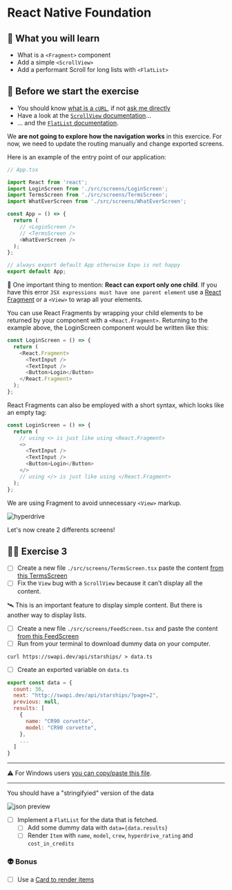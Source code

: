 # React Native Foundation

## 📡 What you will learn

- What is a `<Fragment>` component
- Add a simple `<ScrollView>`
- Add a performant Scroll for long lists with `<FlatList>`

## 👾 Before we start the exercise

- You should know [what is a `cURL`](https://en.wikipedia.org/wiki/CURL), if not [ask me directly](https://twitter.com/flexbox_)
- Have a look at the [`ScrollView` documentation](https://reactnative.dev/docs/scrollview)…
- … and the [`FlatList` documentation](https://reactnative.dev/docs/flatlist).

We **are not going to explore how the navigation works** in this exercice. For now, we need to update the routing manually and change exported screens.

Here is an example of the entry point of our application:

```javascript
// App.tsx

import React from 'react';
import LoginScreen from './src/screens/LoginScreen';
import TermsScreen from './src/screens/TermsScreen';
import WhatEverScreen from './src/screens/WhatEverScreen';

const App = () => {
  return (
    // <LoginScreen />
    // <TermsScreen />
    <WhatEverScreen />
  );
};

// always export default App otherwise Expo is not happy
export default App;
```

🔭 One important thing to mention: **React can export only one child**. If you have this error `JSX expressions must have one parent element` use a [React Fragment](https://reactjs.org/docs/fragments.html) or a `<View>` to wrap all your elements.

You can use React Fragments by wrapping your child elements to be returned by your component with a `<React.Fragment>`. Returning to the example above, the LoginScreen component would be written like this:

```javascript
const LoginScreen = () => {
  return (
    <React.Fragment>
      <TextInput />
      <TextInput />
      <Button>Login</Button>
    </React.Fragment>
  );
};
```

React Fragments can also be employed with a short syntax, which looks like an empty tag:

```javascript
const LoginScreen = () => {
  return (
    // using <> is just like using <React.Fragment>
    <>
      <TextInput />
      <TextInput />
      <Button>Login</Button>
    </>
    // using </> is just like using </React.Fragment>
  );
};
```

We are using Fragment to avoid unnecessary `<View>` markup.

![hyperdrive](https://media.giphy.com/media/HjeIqm3MxURFK/giphy.gif)

Let's now create 2 differents screens!

## 👨‍🚀 Exercise 3

- [ ] Create a new file `./src/screens/TermsScreen.tsx` paste the content [from this TermsScreen](https://raw.githubusercontent.com/flexbox/react-native-workshop/main/hackathon/spacecraft/src/screens/exercice/TermsScreen.tsx)
- [ ] Fix the `View` bug with a `ScrollView` because it can't display all the content.

🛰 This is an important feature to display simple content. But there is another way to display lists.

- [ ] Create a new file `./src/screens/FeedScreen.tsx` and paste the content [from this FeedScreen](https://raw.githubusercontent.com/flexbox/react-native-workshop/main/hackathon/spacecraft/src/screens/exercice/FeedScreen.tsx)
- [ ] Run from your terminal to download dummy data on your computer.

```console
curl https://swapi.dev/api/starships/ > data.ts
```

- [ ] Create an exported variable on `data.ts`

```javascript
export const data = {
  count: 36,
  next: "http://swapi.dev/api/starships/?page=2",
  previous: null,
  results: [
    {
      name: "CR90 corvette",
      model: "CR90 corvette",
    },
    ...
  ]
}
```

---

⚠️ For Windows users [you can copy/paste this file](https://raw.githubusercontent.com/flexbox/react-native-workshop/main/hackathon/spacecraft/api/data.ts).

---

You should have a "stringifyied" version of the data

![json preview](https://raw.githubusercontent.com/flexbox/react-native-workshop/main/challenges/react-native-foundation/json-version.png)

- [ ] Implement a `FlatList` for the data that is fetched.
  - [ ] Add some dummy data with `data={data.results}`
  - [ ] Render `Item` with `name`, `model`, `crew`, `hyperdrive_rating` and `cost_in_credits`

### 👽 Bonus

- [ ] Use a [Card to render items](https://callstack.github.io/react-native-paper/card.html)
